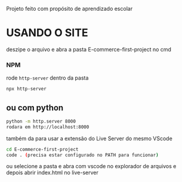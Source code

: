 Projeto feito com propósito de aprendizado escolar
<h1>USANDO O SITE</h1>
<p>deszipe o arquivo e abra a pasta E-commerce-first-project no cmd</p>

<h3>NPM</h3>
rode <code>http-server</code> dentro da pasta

```bash
npx http-server
```
<h2>ou com python</h2>

```bash
python -m http.server 8000
rodara em http://localhost:8000
```

<p>também da para usar a extensão do Live Server do mesmo VScode</p>

```bash
cd E-commerce-first-project
code . (precisa estar configurado no PATH para funcionar)
```
<p>ou selecione a pasta e abra com vscode no explorador de arquivos e depois abrir index.html no live-server</p>

